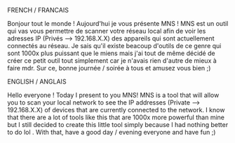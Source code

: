 FRENCH / FRANCAIS

Bonjour tout le monde ! Aujourd'hui je vous présente MNS !
MNS est un outil qui vas vous permettre de scanner votre réseau local afin de voir les adresses IP (Privés --> 192.168.X.X) des appareils qui sont actuellement connectés au réseau.
Je sais qu'il existe beacoup d'outils de ce genre qui sont 1000x plus puissant que le miens mais j'ai tout de même décidé de créer ce petit outil tout simplement car je n'avais rien d'autre de mieux à faire mdr.
Sur ce, bonne journée / soirée à tous et amusez vous bien ;)

ENGLISH / ANGLAIS

Hello everyone ! Today I present to you MNS!
MNS is a tool that will allow you to scan your local network to see the IP addresses (Private --> 192.168.X.X) of devices that are currently connected to the network.
I know that there are a lot of tools like this that are 1000x more powerful than mine but I still decided to create this little tool simply because I had nothing better to do lol .
With that, have a good day / evening everyone and have fun ;)
